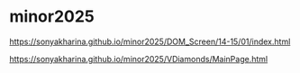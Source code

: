 # minor2025

https://sonyakharina.github.io/minor2025/DOM_Screen/14-15/01/index.html

https://sonyakharina.github.io/minor2025/VDiamonds/MainPage.html
